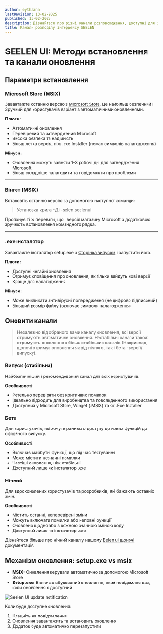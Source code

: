 ```yaml
---
author: eythaann
lastRevision: 13-02-2025
published: 13-02-2025
description: Дізнайтеся про різні канали розповсюдження, доступні для інтерфейсу Seelen
title: Канали розподілу інтерфейсу SEELEN
---
```


# SEELEN UI: Методи встановлення та канали оновлення

## Параметри встановлення

### Microsoft Store (MSIX)

Завантажте останню версію з [Microsoft Store](https://www.microsoft.com/store).
Це найбільш безпечний і Зручний для користувачів варіант з автоматичними
оновленнями.

**Плюси:**

- Автоматичні оновлення
- Перевірений та затверджений Microsoft
- Висока безпека та надійність
- Більш легка версія, ніж .exe Installer (немає символів налагодження)

**Мінуси:**

- Оновлення можуть зайняти 1-3 робочі дні для затвердження Microsoft
- Більш складніше налагодити та повідомляти про проблеми

---

### Вінгет (MSIX)

Встановіть останню версію за допомогою наступної команди:

> Установка крила -Ді -selen.seelenui

Пропонує ті ж переваги, що і версія магазину Microsoft з додатковою зручність
встановлення командного рядка.

---

### .exe інсталятор

Завантажте інсталятор setup.exe з
[Сторінка випусків](https://github.com/eythaann/Seelen-UI/releases) і запустити
його.

**Плюси:**

- Доступні негайні оновлення
- Отримує сповіщення про оновлення, як тільки вийдуть нові версії
- Краще для налагодження

**Мінуси:**

- Може викликати антивірусні попередження (не цифрово підписаний)
- Більший розмір файлу (включає символи налагодження)

## Оновити канали

> Незалежно від обраного вами каналу оновлення, всі версії отримують автоматичне
> оновлення. Нестабільні канали також отримують оновлення з більш стабільних
> каналів (Наприклад, щоночі отримує оновлення як від нічного, так і бета
> -версії/випуску).

### Випуск (стабільна)

Найбезпечніший і рекомендований канал для всіх користувачів.

**Особливості:**

- Ретельно перевіряти без критичних помилок
- Ідеально підходить для виробництва та повсякденного використання
- Доступний у Microsoft Store, Winget (.MSIX) та як .Exe Installer

### Бета

Для користувачів, які хочуть раннього доступу до нових функцій до офіційного
випуску.

**Особливості:**

- Включає майбутні функції, що під час тестування
- Може містити незначні помилки
- Частіші оновлення, ніж стабільні
- Доступний лише як інсталятор .exe

### Нічний

Для вдосконалених користувачів та розробників, які бажають останніх змін.

**Особливості:**

- Містить останні, неперевірені зміни
- Можуть включати помилки або неповні функції
- Оновлено щодня або з кожною значною зміною коду
- Доступний лише як інсталятор .exe

Дізнайтеся більше про нічний канал у нашому
[Eelen ui щоночі](https://seelen.io/blog/nightly) документація.

## Механізм оновлення: setup.exe vs msix

- **MSIX:** Оновлення керували автоматично за допомогою Microsoft Store
- **Setup.exe:** Включає вбудований оновлення, який повідомляє вас, коли
  оновлення є доступний

![Seelen UI update notification](https://github.com/Seelen-Inc/slu-blog/blob/master/blog/seelen-ui-distribution-channels/image.png?raw=true)

Коли буде доступне оновлення:

1. Клацніть на повідомлення
2. Оновлення завантажить та встановить оновлення
3. Додаток буде автоматично перезапустити
